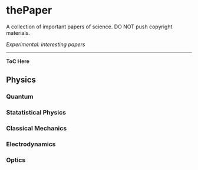 thePaper
========

A collection of important papers of science. DO NOT push copyright materials.


*Experimental: interesting papers*


------

**ToC Here**

## Physics


### Quantum


### Statatistical Physics


### Classical Mechanics


### Electrodynamics


### Optics


